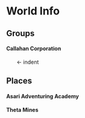 # World Info
## Groups
#### Callahan Corporation
&nbsp;&nbsp;&nbsp;&nbsp;&nbsp;&nbsp; <- indent

## Places
#### Asari Adventuring Academy

#### Theta Mines